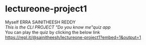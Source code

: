 # lectureone-project1
Myself ERRA SAINITHEESH REDDY  
*This is the CLI PROJECT "Do you know me"quiz app*   
You can play the quiz by clicking the below link   
https://repl.it/@sainitheesh/lectureone-project1?embed=1&output=1  

